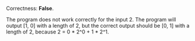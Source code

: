 Correctness: **False**.

The program does not work correctly for the input 2. The program will output [1, 0] with a length of 2, but the correct output should be [0, 1] with a length of 2, because 2 = 0 * 2^0 + 1 * 2^1.